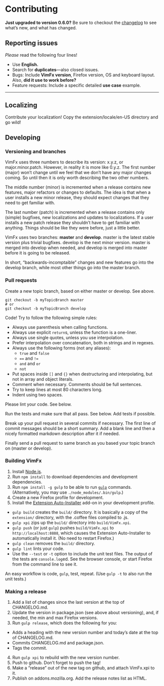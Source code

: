 # Contributing

**Just upgraded to version 0.6.0?** Be sure to checkout the
[changelog](CHANGELOG.md) to see what’s new, and what has changed.

## Reporting issues

_Please_ read the following four lines!

- Use **English.**
- Search for **duplicates**—also closed issues.
- Bugs: Include **VimFx version**, Firefox version, OS and keyboard layout.
  Also, **did it use to work before?**
- Feature requests: Include a specific detailed **use case** example.


---


## Localizing

Contribute your localization! Copy the extension/locale/en-US directory and go
wild!


## Developing

### Versioning and branches

VimFx uses three numbers to describe its version: x.y.z, or major.minor.patch.
However, in reality it is more like 0.y.z. The first number (major) won’t
change until we feel that we don’t have any major changes coming. So until then
it is only worth describing the two other numbers.

The middle number (minor) is incremented when a release contains new features,
major refactors or changes to defaults. The idea is that when a user installs a
new minor release, they should expect changes that they need to get familiar
with.

The last number (patch) is incremented when a release contains only (simple)
bugfixes, new localizations and updates to localizations. If a user installs a
new patch release they shouldn’t have to get familiar with anything. Things
should be like they were before, just a little better.

VimFx uses two branches: **master** and **develop**. master is the latest
stable version plus trivial bugfixes. develop is the next minor version. master
is merged into develop when needed, and develop is merged into master before it
is going to be released.

In short, “backwards-incomptaible” changes and new features go into the develop
branch, while most other things go into the master branch.

### Pull requests

Create a new topic branch, based on either master or develop. See above.

    git checkout -b myTopicBranch master
    # or
    git checkout -b myTopicBranch develop

Code! Try to follow the following simple rules:

- Always use parenthesis when calling functions.
- Always use explicit `return`s, unless the function is a one-liner.
- Always use single quotes, unless you use interpolation.
- Prefer interpolation over concatenation, both in strings and in regexes.
- Always use the following forms (not any aliases):
  - `true` and `false`
  - `==` and `!=`
  - `and` and `or`
  - `not`
- Put spaces inside `[]` and `{}` when destructuring and interpolating, but not
  in array and object literals.
- Comment when necessary. Comments should be full sentences.
- Try to keep lines at most 80 characters long.
- Indent using two spaces.

Please lint your code. See below.

Run the tests and make sure that all pass. See below. Add tests if possible.

Break up your pull request in several commits if necessary. The first line of
commit messages should be a short summary. Add a blank line and then a nicely
formatted markdown description after it if needed.

Finally send a pull request to same branch as you based your topic branch on
(master or develop).

### Building VimFx

1. Install [Node.js].
2. Run `npm install` to download dependencies and development dependencies.
3. Run `npm install -g gulp` to be able to run [`gulp`][gulp] commands.
   (Alternatively, you may use `./node_modules/.bin/gulp`.)
4. Create a new Firefox profile for development.
5. Install the [Extension Auto-Installer] add-on in your development profile.

- `gulp build` creates the `build/` directory. It is basically a copy of the
  `extension/` directory, with the .coffee files compiled to .js.
- `gulp xpi` zips up the `build/` directory into `build/VimFx.xpi`.
- `gulp push` (or just `gulp`) pushes `build/VimFx.xpi` to
  `http://localhost:8888`, which causes the Extension Auto-Installer to
  automatically install it. (No need to restart Firefox.)
- `gulp clean` removes the `build/` directory.
- `gulp lint` lints your code.
- Use the `--test` or `-t` option to include the unit test files. The output of
  the tests are `console.log`ed. See the browser console, or start Firefox from
  the command line to see it.

An easy workflow is code, `gulp`, test, repeat. (Use `gulp -t` to also run the
unit tests.)

[Node.js]: http://nodejs.org/
[gulp]: https://github.com/gulpjs/gulp
[Extension Auto-Installer]: https://addons.mozilla.org/firefox/addon/autoinstaller

### Making a release

1. Add a list of changes since the last version at the top of CHANGELOG.md.
2. Update the version in package.json (see above about versioning), and, if
   needed, the min and max Firefox versions.
3. Run `gulp release`, which does the following for you:
  - Adds a heading with the new version number and today’s date at the top of
    CHANGELOG.md.
  - Commits CHANGELOG.md and package.json.
  - Tags the commit.
4. Run `gulp xpi` to rebuild with the new version number.
5. Push to github. Don’t forget to push the tag!
6. Make a “release” out of the new tag on github, and attach VimFx.xpi to it.
7. Publish on addons.mozilla.org. Add the release notes list as HTML.
